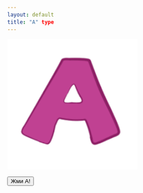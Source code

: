 ```yaml
---
layout: default
title: "A" type
---
```


<img src="_layouts/A.png" alt="A" width="300">

<br />

<button onclick="alert('Кнопка A нажата!')">Жми A!</button>
